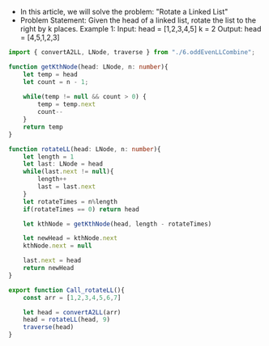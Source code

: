 - In this article, we will solve the problem: "Rotate a Linked List"
- Problem Statement: Given the head of a linked list, rotate the list to the right by k places.
Example 1:
Input: head = [1,2,3,4,5]  k = 2  Output: head = [4,5,1,2,3]

```ts
import { convertA2LL, LNode, traverse } from "./6.oddEvenLLCombine";

function getKthNode(head: LNode, n: number){
    let temp = head
    let count = n - 1;
    
    while(temp != null && count > 0) {
        temp = temp.next
        count--
    }
    return temp
}

function rotateLL(head: LNode, n: number){
    let length = 1
    let last: LNode = head
    while(last.next != null){
        length++
        last = last.next
    }
    let rotateTimes = n%length
    if(rotateTimes == 0) return head

    let kthNode = getKthNode(head, length - rotateTimes)

    let newHead = kthNode.next
    kthNode.next = null

    last.next = head
    return newHead
}

export function Call_rotateLL(){
    const arr = [1,2,3,4,5,6,7]

    let head = convertA2LL(arr)
    head = rotateLL(head, 9)
    traverse(head)
}
```
